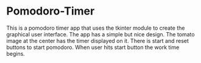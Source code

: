 # Pomodoro-Timer
This is a pomodoro timer app that uses the tkinter module to create the graphical user interface. The app has a simple but nice design. The tomato image at the center has the timer displayed on it. There is start and reset buttons to start pomodoro. When user hits start button the work time begins.
